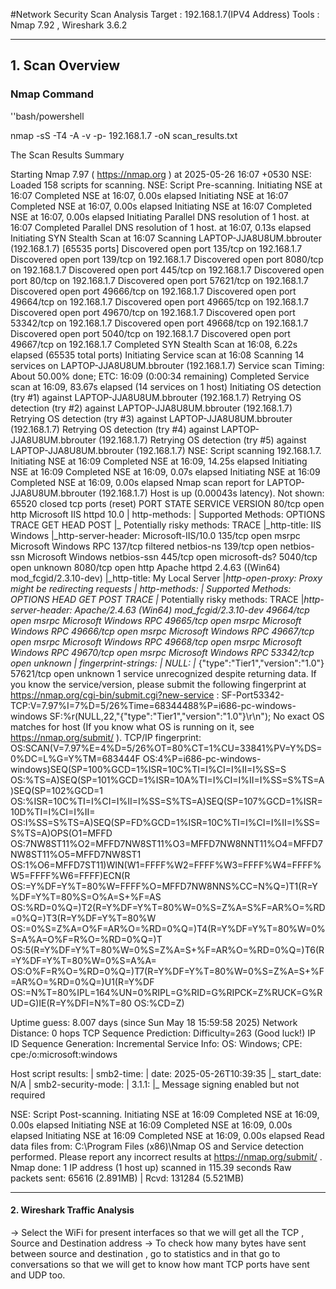 #Network Security Scan Analysis
Target : 192.168.1.7(IPV4 Address)
Tools : Nmap 7.92 , Wireshark 3.6.2

-------------------
## 1. Scan Overview 
### Nmap Command
''bash/powershell

nmap -sS -T4 -A -v -p- 192.168.1.7 -oN scan_results.txt

The Scan Results Summary 

Starting Nmap 7.97 ( https://nmap.org ) at 2025-05-26 16:07 +0530
NSE: Loaded 158 scripts for scanning.
NSE: Script Pre-scanning.
Initiating NSE at 16:07
Completed NSE at 16:07, 0.00s elapsed
Initiating NSE at 16:07
Completed NSE at 16:07, 0.00s elapsed
Initiating NSE at 16:07
Completed NSE at 16:07, 0.00s elapsed
Initiating Parallel DNS resolution of 1 host. at 16:07
Completed Parallel DNS resolution of 1 host. at 16:07, 0.13s elapsed
Initiating SYN Stealth Scan at 16:07
Scanning LAPTOP-JJA8U8UM.bbrouter (192.168.1.7) [65535 ports]
Discovered open port 135/tcp on 192.168.1.7
Discovered open port 139/tcp on 192.168.1.7
Discovered open port 8080/tcp on 192.168.1.7
Discovered open port 445/tcp on 192.168.1.7
Discovered open port 80/tcp on 192.168.1.7
Discovered open port 57621/tcp on 192.168.1.7
Discovered open port 49666/tcp on 192.168.1.7
Discovered open port 49664/tcp on 192.168.1.7
Discovered open port 49665/tcp on 192.168.1.7
Discovered open port 49670/tcp on 192.168.1.7
Discovered open port 53342/tcp on 192.168.1.7
Discovered open port 49668/tcp on 192.168.1.7
Discovered open port 5040/tcp on 192.168.1.7
Discovered open port 49667/tcp on 192.168.1.7
Completed SYN Stealth Scan at 16:08, 6.22s elapsed (65535 total ports)
Initiating Service scan at 16:08
Scanning 14 services on LAPTOP-JJA8U8UM.bbrouter (192.168.1.7)
Service scan Timing: About 50.00% done; ETC: 16:09 (0:00:34 remaining)
Completed Service scan at 16:09, 83.67s elapsed (14 services on 1 host)
Initiating OS detection (try #1) against LAPTOP-JJA8U8UM.bbrouter (192.168.1.7)
Retrying OS detection (try #2) against LAPTOP-JJA8U8UM.bbrouter (192.168.1.7)
Retrying OS detection (try #3) against LAPTOP-JJA8U8UM.bbrouter (192.168.1.7)
Retrying OS detection (try #4) against LAPTOP-JJA8U8UM.bbrouter (192.168.1.7)
Retrying OS detection (try #5) against LAPTOP-JJA8U8UM.bbrouter (192.168.1.7)
NSE: Script scanning 192.168.1.7.
Initiating NSE at 16:09
Completed NSE at 16:09, 14.25s elapsed
Initiating NSE at 16:09
Completed NSE at 16:09, 0.07s elapsed
Initiating NSE at 16:09
Completed NSE at 16:09, 0.00s elapsed
Nmap scan report for LAPTOP-JJA8U8UM.bbrouter (192.168.1.7)
Host is up (0.00043s latency).
Not shown: 65520 closed tcp ports (reset)
PORT      STATE    SERVICE       VERSION
80/tcp    open     http          Microsoft IIS httpd 10.0
| http-methods:
|   Supported Methods: OPTIONS TRACE GET HEAD POST
|_  Potentially risky methods: TRACE
|_http-title: IIS Windows
|_http-server-header: Microsoft-IIS/10.0
135/tcp   open     msrpc         Microsoft Windows RPC
137/tcp   filtered netbios-ns
139/tcp   open     netbios-ssn   Microsoft Windows netbios-ssn
445/tcp   open     microsoft-ds?
5040/tcp  open     unknown
8080/tcp  open     http          Apache httpd 2.4.63 ((Win64) mod_fcgid/2.3.10-dev)
|_http-title: My Local Server
|_http-open-proxy: Proxy might be redirecting requests
| http-methods:
|   Supported Methods: OPTIONS HEAD GET POST TRACE
|_  Potentially risky methods: TRACE
|_http-server-header: Apache/2.4.63 (Win64) mod_fcgid/2.3.10-dev
49664/tcp open     msrpc         Microsoft Windows RPC
49665/tcp open     msrpc         Microsoft Windows RPC
49666/tcp open     msrpc         Microsoft Windows RPC
49667/tcp open     msrpc         Microsoft Windows RPC
49668/tcp open     msrpc         Microsoft Windows RPC
49670/tcp open     msrpc         Microsoft Windows RPC
53342/tcp open     unknown
| fingerprint-strings:
|   NULL:
|_    {"type":"Tier1","version":"1.0"}
57621/tcp open     unknown
1 service unrecognized despite returning data. If you know the service/version, please submit the following fingerprint at https://nmap.org/cgi-bin/submit.cgi?new-service :
SF-Port53342-TCP:V=7.97%I=7%D=5/26%Time=68344488%P=i686-pc-windows-windows
SF:%r(NULL,22,"{\"type\":\"Tier1\",\"version\":\"1\.0\"}\r\n");
No exact OS matches for host (If you know what OS is running on it, see https://nmap.org/submit/ ).
TCP/IP fingerprint:
OS:SCAN(V=7.97%E=4%D=5/26%OT=80%CT=1%CU=33841%PV=Y%DS=0%DC=L%G=Y%TM=683444F
OS:4%P=i686-pc-windows-windows)SEQ(SP=100%GCD=1%ISR=10C%TI=I%CI=I%II=I%SS=S
OS:%TS=A)SEQ(SP=101%GCD=1%ISR=10A%TI=I%CI=I%II=I%SS=S%TS=A)SEQ(SP=102%GCD=1
OS:%ISR=10C%TI=I%CI=I%II=I%SS=S%TS=A)SEQ(SP=107%GCD=1%ISR=10D%TI=I%CI=I%II=
OS:I%SS=S%TS=A)SEQ(SP=FD%GCD=1%ISR=10C%TI=I%CI=I%II=I%SS=S%TS=A)OPS(O1=MFFD
OS:7NW8ST11%O2=MFFD7NW8ST11%O3=MFFD7NW8NNT11%O4=MFFD7NW8ST11%O5=MFFD7NW8ST1
OS:1%O6=MFFD7ST11)WIN(W1=FFFF%W2=FFFF%W3=FFFF%W4=FFFF%W5=FFFF%W6=FFFF)ECN(R
OS:=Y%DF=Y%T=80%W=FFFF%O=MFFD7NW8NNS%CC=N%Q=)T1(R=Y%DF=Y%T=80%S=O%A=S+%F=AS
OS:%RD=0%Q=)T2(R=Y%DF=Y%T=80%W=0%S=Z%A=S%F=AR%O=%RD=0%Q=)T3(R=Y%DF=Y%T=80%W
OS:=0%S=Z%A=O%F=AR%O=%RD=0%Q=)T4(R=Y%DF=Y%T=80%W=0%S=A%A=O%F=R%O=%RD=0%Q=)T
OS:5(R=Y%DF=Y%T=80%W=0%S=Z%A=S+%F=AR%O=%RD=0%Q=)T6(R=Y%DF=Y%T=80%W=0%S=A%A=
OS:O%F=R%O=%RD=0%Q=)T7(R=Y%DF=Y%T=80%W=0%S=Z%A=S+%F=AR%O=%RD=0%Q=)U1(R=Y%DF
OS:=N%T=80%IPL=164%UN=0%RIPL=G%RID=G%RIPCK=Z%RUCK=G%RUD=G)IE(R=Y%DFI=N%T=80
OS:%CD=Z)

Uptime guess: 8.007 days (since Sun May 18 15:59:58 2025)
Network Distance: 0 hops
TCP Sequence Prediction: Difficulty=263 (Good luck!)
IP ID Sequence Generation: Incremental
Service Info: OS: Windows; CPE: cpe:/o:microsoft:windows

Host script results:
| smb2-time:
|   date: 2025-05-26T10:39:35
|_  start_date: N/A
| smb2-security-mode:
|   3.1.1:
|_    Message signing enabled but not required

NSE: Script Post-scanning.
Initiating NSE at 16:09
Completed NSE at 16:09, 0.00s elapsed
Initiating NSE at 16:09
Completed NSE at 16:09, 0.00s elapsed
Initiating NSE at 16:09
Completed NSE at 16:09, 0.00s elapsed
Read data files from: C:\Program Files (x86)\Nmap
OS and Service detection performed. Please report any incorrect results at https://nmap.org/submit/ .
Nmap done: 1 IP address (1 host up) scanned in 115.39 seconds
           Raw packets sent: 65616 (2.891MB) | Rcvd: 131284 (5.521MB)

------------------------------------------

#### 2. Wireshark Traffic Analysis
-> Select the WiFi for present interfaces so that we will get all the TCP , Source and Destination address 
-> To check how many bytes have sent between source and destination , go to statistics and in that go to conversations so that we will get to know how mant TCP ports have sent and UDP too. 


